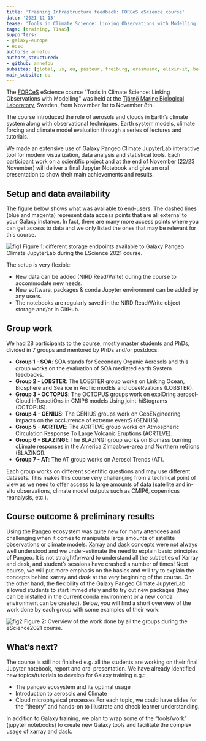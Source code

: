 ```yaml
---
title: 'Training Infrastructure feedback: FORCeS eScience course'
date: '2021-11-13'
tease: 'Tools in Climate Science: Linking Observations with Modelling'
tags: [training, TIaaS]
supporters:
- galaxy-europe
- eosc
authors: annefou
authors_structured:
- github: annefou
subsites: [global, us, eu, pasteur, freiburg, erasmusmc, elixir-it, belgium, genouest]
main_subsite: eu
---
```


The [FORCeS](https://forces-project.eu/) eScience course "Tools in Climate Science: Linking Observations with Modelling" was held at the [Tjärnö Marine Biological Laboratory](https://www.gu.se/en/tjarno), Sweden, from November 1st to November 8th.

The course introduced the role of aerosols and clouds in Earth’s climate system along
with observational techniques, Earth system models, climate forcing and climate model evaluation through a series of lectures and tutorials.

We made an extensive use of Galaxy Pangeo Climate JupyterLab interactive tool for modern visualization, data analysis and statistical tools. Each participant work on a scientific project and at the end of November (22/23 November) will deliver a final Jupyter Notebook and give an oral presentation to show their main achievements and results.

## Setup and data availability

The figure below shows what was available to end-users. The dashed lines (blue and magenta) represent data access points that are all external to your Galaxy instance. In fact, there are many more access points where you can get access to data and we only listed the ones that may be relevant for this course.
 

![fig1](/assets/media/tiaas/anne_1.png)
Figure 1: different storage endpoints available to Galaxy Pangeo Climate JupyterLab during the EScience 2021 course.

The setup is very flexible:
- New data can be added (NIRD Read/Write) during the course to accommodate new needs.
- New software, packages & conda Jupyter environment can be added by any users.
- The notebooks are regularly saved in the NIRD Read/Write object storage and/or in GitHub.

## Group work 

We had 28 participants to the course, mostly master students and PhDs, divided in 7 groups and mentored by PhDs and/or postdocs: 
- __Group 1 - SOA__: SOA stands for Secondary Organic Aerosols and this group works on the evaluation of SOA mediated earth System feedbacks.
- __Group 2 - LOBSTER__: The LOBSTER group works on Linking Ocean, Biosphere and Sea ice in  ArcTic modEls and obseRvations (LOBSTER).
- __Group 3 - OCTOPUS__: The OCTOPUS groups work on explOring aerosol-Cloud inTeractiOns in CMIP6 models Using joint-hiStograms (OCTOPUS).
- __Group 4 - GENIUS__: The GENIUS groups work on GeoENgineering Impacts on the occUrrence of extreme eventS (GENIUS).
- __Group 5 - ACRTLVE__: The ACRTLVE group works on Atmospheric Circulation Response To Large Volcanic Eruptions (ACRTLVE).
- __Group 6 - BLAZING!__: The BLAZING! group works on Biomass burning cLimate responses in the America ZImbabwe-area and Northern reGions (BLAZING!).
- __Group 7 - AT__: The AT group works on Aerosol Trends (AT).

Each group works on different scientific questions and may use different datasets. This makes this course very challenging from a technical point of view as we need to offer access to large amounts of data (satellite and in-situ observations, climate model outputs such as CMIP6, copernicus reanalysis, etc.).

## Course outcome & preliminary results

Using the [Pangeo](https://pangeo.io/) ecosystem was quite new for many attendees and challenging when it comes to manipulate large amounts of satellite observations or climate models. [Xarray](https://xarray.pydata.org/) and [dask](https://dask.org/) concepts were not always well understood and we under-estimate the need to explain basic principles of Pangeo. It is not straightforward to understand all the subtleties of Xarray and dask, and student’s sessions have crashed a number of times! Next course, we will put more emphasis on the basics and will try to explain the concepts behind xarray and dask at the very beginning of the course.
On the other hand, the flexibility of the Galaxy Pangeo Climate JupyterLab allowed students to start immediately and to try out new packages (they can be installed in the current conda environment or a new conda environment can be created).
Below, you will find a short overview of the work done by each group with some examples of their work.


![fig2](/assets/media/tiaas/anne_2.png)
Figure 2: Overview of the work done by all the groups during the eScience2021 course.

## What’s next?

The course is still not finished e.g. all the students are working on their final Jupyter notebook, report and oral presentation. 
We have already identified new topics/tutorials to develop for Galaxy training e.g.:
- The pangeo ecosystem and its optimal usage
- Introduction to aerosols and Climate
- Cloud microphysical processes
For each topic, we could have slides for the “theory” and hands-on to illustrate and check learner understanding.

In addition to Galaxy training, we plan to wrap some of the “tools/work” (jupyter notebooks) to create new Galaxy tools and facilitate the complex usage of xarray and dask.

